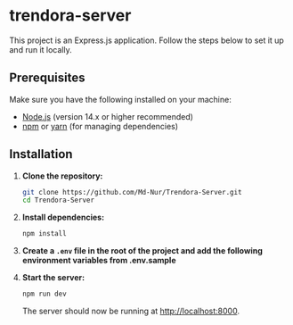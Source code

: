 # trendora-server

This project is an Express.js application. Follow the steps below to set it up and run it locally.

## Prerequisites

Make sure you have the following installed on your machine:

- [Node.js](https://nodejs.org/) (version 14.x or higher recommended)
- [npm](https://www.npmjs.com/) or [yarn](https://yarnpkg.com/) (for managing dependencies)

## Installation

1. **Clone the repository:**

   ```bash
   git clone https://github.com/Md-Nur/Trendora-Server.git
   cd Trendora-Server
   ```

2. **Install dependencies:**

   ```bash
   npm install
   ```

3. **Create a `.env` file in the root of the project and add the following environment variables from .env.sample**

4. **Start the server:**

   ```bash
   npm run dev
   ```

   The server should now be running at [http://localhost:8000](http://localhost:8000).

